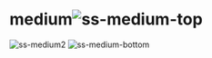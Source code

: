 # medium![ss-medium-top](https://user-images.githubusercontent.com/96945187/199558425-84f5919b-4833-4a2d-84ec-a29a7fd33784.png)
![ss-medium2](https://user-images.githubusercontent.com/96945187/199558452-daa2f04c-aff2-48bb-a0ef-3f6cbcbac5c0.png)
![ss-medium-bottom](https://user-images.githubusercontent.com/96945187/199558487-6132741c-d90a-4f9f-81a5-6dc3bb74a398.png)
